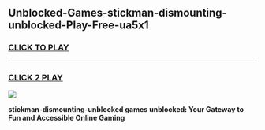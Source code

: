 
## Unblocked-Games-stickman-dismounting-unblocked-Play-Free-ua5x1
<h3>
<a href="https://premium76.site?title=stickman-dismounting-unblocked&ref=23A">CLICK TO PLAY</a></h3>
<hr>

<h3>
<a href="https://premium76.site?title=stickman-dismounting-unblocked&ref=23A">CLICK 2 PLAY</a>
  
</h3>

<a href="https://premium76.site?title=stickman-dismounting-unblocked&ref=23A"><img src="https://clearcache.store/games.png"></a>


**stickman-dismounting-unblocked games unblocked: Your Gateway to Fun and Accessible Online Gaming**
